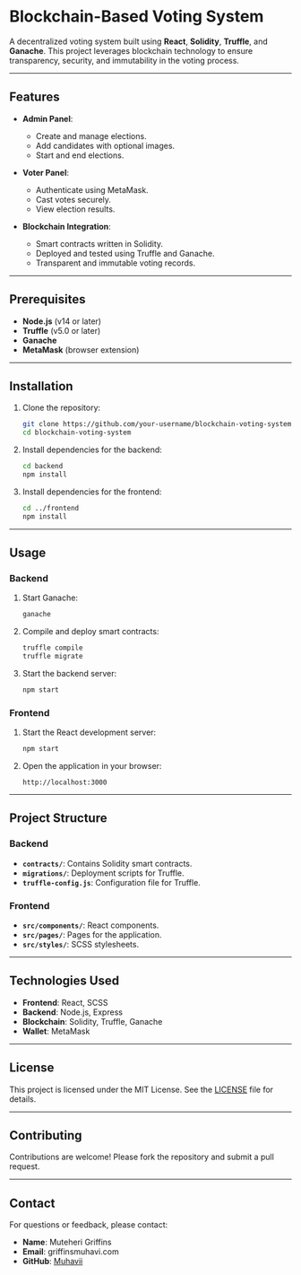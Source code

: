 # Blockchain-Based Voting System

A decentralized voting system built using **React**, **Solidity**, **Truffle**, and **Ganache**. This project leverages blockchain technology to ensure transparency, security, and immutability in the voting process.

---

## Features

- **Admin Panel**:
  - Create and manage elections.
  - Add candidates with optional images.
  - Start and end elections.

- **Voter Panel**:
  - Authenticate using MetaMask.
  - Cast votes securely.
  - View election results.

- **Blockchain Integration**:
  - Smart contracts written in Solidity.
  - Deployed and tested using Truffle and Ganache.
  - Transparent and immutable voting records.

---

## Prerequisites

- **Node.js** (v14 or later)
- **Truffle** (v5.0 or later)
- **Ganache**
- **MetaMask** (browser extension)

---

## Installation

1. Clone the repository:
   ```bash
   git clone https://github.com/your-username/blockchain-voting-system.git
   cd blockchain-voting-system
   ```

2. Install dependencies for the backend:
   ```bash
   cd backend
   npm install
   ```

3. Install dependencies for the frontend:
   ```bash
   cd ../frontend
   npm install
   ```

---

## Usage

### Backend
1. Start Ganache:
   ```bash
   ganache
   ```

2. Compile and deploy smart contracts:
   ```bash
   truffle compile
   truffle migrate
   ```

3. Start the backend server:
   ```bash
   npm start
   ```

### Frontend
1. Start the React development server:
   ```bash
   npm start
   ```

2. Open the application in your browser:
   ```
   http://localhost:3000
   ```

---

## Project Structure

### Backend
- **`contracts/`**: Contains Solidity smart contracts.
- **`migrations/`**: Deployment scripts for Truffle.
- **`truffle-config.js`**: Configuration file for Truffle.

### Frontend
- **`src/components/`**: React components.
- **`src/pages/`**: Pages for the application.
- **`src/styles/`**: SCSS stylesheets.

---

## Technologies Used

- **Frontend**: React, SCSS
- **Backend**: Node.js, Express
- **Blockchain**: Solidity, Truffle, Ganache
- **Wallet**: MetaMask

---

## License

This project is licensed under the MIT License. See the [LICENSE](LICENSE) file for details.

---

## Contributing

Contributions are welcome! Please fork the repository and submit a pull request.

---

## Contact

For questions or feedback, please contact:
- **Name**: Muteheri Griffins
- **Email**: griffinsmuhavi.com
- **GitHub**: [Muhavii](https://github.com/your-username)

